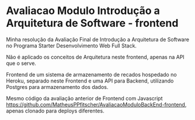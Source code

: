 # Avaliacao Modulo Introdução a Arquitetura de Software - frontend

Minha resolução da Avaliação Final de Introdução a Arquitetura de Software no Programa Starter Desenvolvimento Web Full Stack.

Não é aplicado os conceitos de Arquitetura neste frontend, apenas na API que o serve.

Frontend de um sistema de armazenamento de recados hospedado no Heroku, separado neste Frontend e uma API para Backend, utilizando Postgres para armazenamento dos dados.

Mesmo código da avaliação anterior de Frontend com Javascript https://github.com/MatheusPPfitscher/AvaliacaoModuloBackEnd-frontend, apenas clonado para deploys diferentes.
